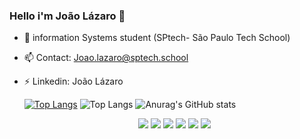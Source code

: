 ### Hello i'm João Lázaro 👋
- 🌱 information Systems student (SPtech- São Paulo Tech School)
- 📫 Contact: Joao.lazaro@sptech.school
- ⚡ Linkedin: João Lázaro

  
  [![Top Langs](https://github-readme-stats.vercel.app/api/top-langs/?username=JoaoLazaroNeto)](https://github.com/anuraghazra/github-readme-stats)
  ![Top Langs](https://github-readme-stats.vercel.app/api/top-langs/?username=anuraghazra&hide_progress=true)
  ![Anurag's GitHub stats](https://github-readme-stats.vercel.app/api?username=JoaoLazaroNeto&show_icons=true&theme=white)

   <div  align="center">
     <img src="https://icongr.am/devicon/css3-original.svg?size=50&color=60307e">
     <img src="https://icongr.am/devicon/html5-original.svg?size=50&color=60307e">
     <img src="https://icongr.am/devicon/javascript-plain.svg?size=50&color=60307e">
     <img src="https://icongr.am/devicon/mysql-original.svg?size=50&color=60307e">
     <img src="https://icongr.am/devicon/git-original.svg?size=50&color=60307e">
     <img src="https://img.icons8.com/?size=50&id=ZoxjA0jZDdFZ&format=png&color=000000">
 </div>

<!--
**MatheusFermoselle** is a ✨ _special_ ✨ repository because its `README.md` (this file) appears on your GitHub profile.

Here are some ideas to get you started:

- 🔭 I’m currently working on ...
- 🌱 I’m currently learning ...
- 👯 I’m looking to collaborate on ...
- 🤔 I’m looking for help with ...
- 💬 Ask me about ...
- 📫 Contate-me no email: joao.lazaro@sptech.school
- 😄 Pronouns: ...
- ⚡ Fun fact: ...
-->
